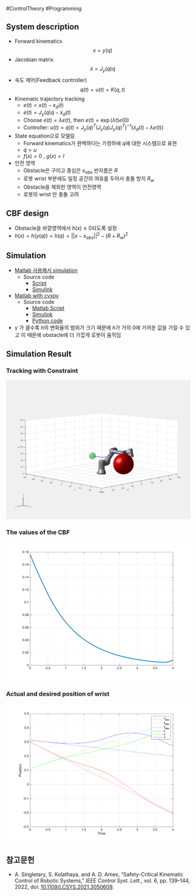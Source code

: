 #ControlTheory #Programming 

## System description

- Forward kinematics
$$x = y(q)$$
- Jacobian matrix
$$\dot{x} = J_y(q)\dot{q}$$
- 속도 제어(Feedback controller)
$$\dot{q}(t) = u(t)=K(q,t)$$
- Kinematic trajectory tracking
	- $e(t) = x(t) - x_d(t)$
	- $\dot e(t) = J_y(q)\dot{q}  - \dot{x}_d(t)$
	- Choose $\dot{e}(t) = \lambda e(t)$, then $e(t) = \exp(\lambda t)e(0)$
	- Controller: $u(t) = \dot{q}(t) = J_y(q)^T (J_y(q)J_y(q)^T)^{-1} (\dot{x}_d(t) - \lambda e(t))$
- State equation으로 모델링
	- Forward kinematics가 완벽하다는 가정하에 $q$에 대한 시스템으로 표현
	- $\dot q = u$
	- $f(x) = 0$ , $g(x) = I$
- 안전 영역
	- Obstacle은 구이고 중심은 $x_{obs}$ 반지름은 $R$
	- 로봇 wrist 부분에도 일정 공간의 여유를 두어서 충돌 방지 $R_w$
	- Obstacle을 제외한 영역이 안전영역
	- 로봇의 wrist 만 충돌 고려


## CBF design

- Obstacle을 바깥영역에서 $h(x) \geq 0$되도록 설정
-  $h(x) = h(y(q)) = h(q) = ||x - x_{obs}||^2 - (R + R_w)^2$

## Simulation

- [Matlab 사용해서 simulation](./Matlab에서%20CBF%20구현.md)
	- Source code
		- [Script](../src/CBF_for_KinematicControl_UR3.mlx)
		- [Simulink](../src/CBF_for_KinematicControl_UR3.slx)
- [Matlab with cvxpy](./Matlab%20with%20cvxpy.md)
	- Source code
		- [Matlab Script](../src/KinematicControl_CBF_cvxpy.mlx)
		- [Simulink](../src/KinematicControl_CBF_cvxpy.slx)
		- [Python code](../src/KinematicControl_CBF_cvxpy.py)
- $\gamma$ 가 클수록 $h$의 변화율의 범위가 크기 때문에 $h$가 거의 0에 가까운 값을 가질 수 있고 이 때문에 obstacle에 더 가깝게 로봇이 움직임

## Simulation Result

### Tracking with Constraint
![Trajectory](../fig/Kinemtic_figure_1.png)

### The values of the CBF
![CBF](../fig/Kinemtic_figure_3.png)

### Actual and desired position of wrist
![Input](../fig/Kinemtic_figure_2.png)

## 참고문헌

- A. Singletary, S. Kolathaya, and A. D. Ames, “Safety-Critical Kinematic Control of Robotic Systems,” _IEEE Control Syst. Lett._, vol. 6, pp. 139–144, 2022, doi: [10.1109/LCSYS.2021.3050609](https://doi.org/10.1109/LCSYS.2021.3050609).